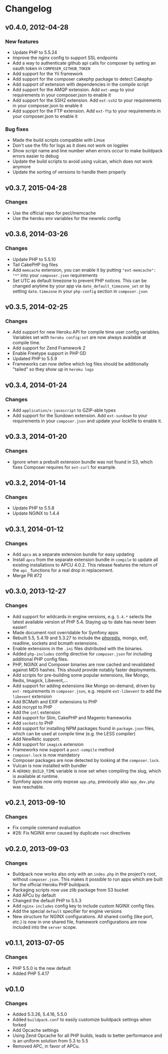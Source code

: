 # Changelog

## v0.4.0, 2012-04-28

### New features

* Update PHP to 5.5.24
* Improve the nginx config to support SSL endpoints
* Add a way to authenticate github api calls for composer by setting an oauth token in ``COMPOSER_GITHUB_TOKEN``
* Add support for the Yii framework
* Add support for the composer cakephp package to detect Cakephp
* Add support of extension with dependencies in the compile script
* Add support for the AMQP extension. Add ``ext-amqp`` to your requirements in your composer.json to enable it
* Add support for the SSH2 extension. Add ``ext-ssh2`` to your requirements in your composer.json to enable it
* Add support for the FTP extension. Add ``ext-ftp`` to your requirements in your composer.json to enable it

### Bug fixes

* Made the build scripts compatible with Linux
* Don't use the fifo for logs as it does not work on logplex
* Show script name and line number when errors occur to make buildpack errors easier to debug
* Update the build scripts to avoid using vulcan, which does not work anymore
* Update the sorting of versions to handle them properly

## v0.3.7, 2015-04-28

### Changes

* Use the official repo for pecl/memcache
* Use the heroku env variables for the newrelic config

## v0.3.6, 2014-03-26

### Changes

* Update PHP to 5.5.10
* Tail CakePHP log files
* Add `memcache` extension, you can enable it by putting
  `"ext-memcache": "*"` into your `composer.json` requirements
* Set UTC as default timezone to prevent PHP notices. This can be
  changed anytime by your app via `date_default_timezone_set` or by
  setting `date.timezone` in your `php-config` section in
  `composer.json`

## v0.3.5, 2014-02-25

### Changes

* Add support for new Heroku API for compile time user config variables.
  Variables set with `heroku config:set` are now always available at
  compile time.
* Add support for Zend Framework 2
* Enable Freetype support in PHP GD
* Updated PHP to 5.5.9
* Frameworks can now define which log files should be additionally
  "tailed" so they show up in `heroku logs`

## v0.3.4, 2014-01-24

### Changes

* Add `application/x-javascript` to GZIP-able types
* Add support for the Sundown extension. Add `ext-sundown` to your
  requirements in your `composer.json` and update your lockfile to enable it.

## v0.3.3, 2014-01-20

### Changes

* Ignore when a prebuilt extension bundle was not found in S3, which
  fixes Composer requires for `ext-curl` for example.

## v0.3.2, 2014-01-14

### Changes

* Update PHP to 5.5.8
* Update NGINX to 1.4.4

## v0.3.1, 2014-01-12

### Changes

* Add `apcu` as a separate extension bundle for easy updating
* Install `apcu` from the separate extension bundle in `compile` to
  update all existing installations to APCU 4.0.2. This release features
  the return of the `apc_` functions for a real drop in replacement.
* Merge PR #72

## v0.3.0, 2013-12-27

### Changes

* Add support for wildcards in engine versions, e.g. `5.4.*` selects the
  latest available version of PHP 5.4. Staying up to date has never been easier!
* Made document root overridable for Symfony apps
* Rebuilt 5.5, 5.4.19 and 5.3.27 to include the [phpredis][], mongo, exif,
  readline, sockets and bcmath extensions.
* Enable extensions in the `.ini` files distributed with the binaries.
* Added `php-includes` config directive for `composer.json` for
  including additional PHP config files.
* PHP, NGINX and Composer binaries are now cached and revalidated
  against MD5 hashes. This should provide notably faster deployments.
* Add scripts for pre-building some popular extensions, like Mongo, Redis,
Imagick, Libevent,…
* Add support for adding extensions like Mongo on-demand, driven by
  `ext-` requirements in `composer.json`, e.g. require `ext-libevent` to
  add the `libevent` extension
* Add BCMath and EXIF extensions to PHP
* Add mcrypt to PHP
* Add the `intl` extension
* Add support for Slim, CakePHP and Magento frameworks
* Add `sockets` to PHP
* Add support for installing NPM packages found in `package.json` files,
  which can be used at compile time (e.g. the LESS compiler)
* Add NewRelic support.
* Add support for `imagick` extension
* Frameworks now support a `post-compile` method
* `composer.lock` is now mandatory
* Composer packages are now detected by looking at the `composer.lock`.
* Vulcan is now installed with bundler
* A `HEROKU_BUILD_TIME` variable is now set when compiling the slug,
  which is available at runtime.
* Symfony apps now only expose `app.php`, previously also `app_dev.php`
  was reachable.

[phpredis]: http://github.com/nicolasff/phpredis

## v0.2.1, 2013-09-10

### Changes

* Fix compile command evaluation
* #28: Fix NGINX error caused by duplicate `root` directives

## v0.2.0, 2013-09-03

### Changes

* Buildpack now works also only with an `index.php` in the project's
  root, without `composer.json`. This makes it possible to run apps
  which are built for the official Heroku PHP buildpack.
* Packaging scripts now use zlib package from S3 bucket
* Add APCu by default
* Changed the default PHP to 5.5.3
* Add `nginx-includes` config key to include custom NGINX config files.
* Add the special `default` specifier for engine versions
* New structure for NGINX configurations. All shared config (like port,
  etc.) is now in one shared file, framework configurations are now
  included into the `server` scope.

## v0.1.1, 2013-07-05

### Changes

* PHP 5.5.0 is the new default
* Added PHP 5.4.17

## v0.1.0

### Changes

* Added 5.3.26, 5.4.16, 5.5.0
* Added `buildpack.conf` to easily customize buildpack settings when
  forked
* Add Opcache settings
* Using Zend Opcache for all PHP builds, leads to better performance and
  is an uniform solution from 5.3 to 5.5
* Removed APC, in favor of APCu.

